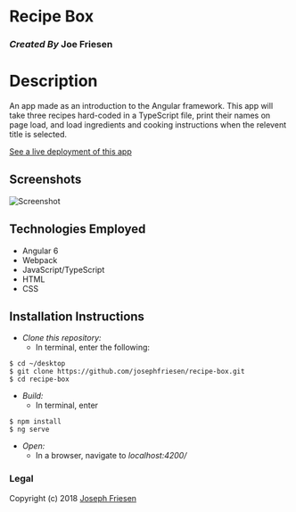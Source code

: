 # Recipe Box

### _Created By_ **Joe Friesen**

# Description

An app made as an introduction to the Angular framework. This app will take three recipes hard-coded in a TypeScript file, print their names on page load, and load ingredients and cooking instructions when the relevent title is selected.

[See a live deployment of this app](https://beer-baron-beer-basement.firebaseapp.com/)

## Screenshots

![Screenshot](./src/assets/screenshot.png)

## Technologies Employed

* Angular 6
* Webpack
* JavaScript/TypeScript
* HTML
* CSS

## Installation Instructions

* *Clone this repository:*
  * In terminal, enter the following:
```
$ cd ~/desktop
$ git clone https://github.com/josephfriesen/recipe-box.git
$ cd recipe-box
```
* *Build:*
  * In terminal, enter
```
$ npm install
$ ng serve
```
* *Open:*
  * In a browser, navigate to *localhost:4200/*

### Legal

Copyright (c) 2018 [Joseph Friesen](mailto:friesen.josephc@gmail.com)
